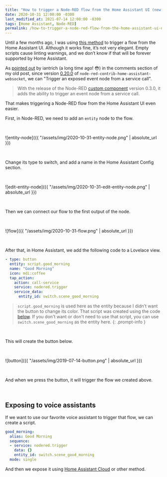 ```yaml
---
title: "How to trigger a Node-RED flow from the Home Assistant UI (new version)"
date: 2020-10-31 12:00:00 -0300
last_modified_at: 2021-07-14 12:00:00 -0300
tags: [Home Assistant, Node-RED]
permalink: /how-to-trigger-a-node-red-flow-from-the-home-assistant-ui-new-version/
---
```

<!-- markdownlint-disable html -->
Until a few months ago, I was using [this method](https://bonani.tech/how-to-trigger-a-node-red-flow-from-the-home-assistant-ui/) to trigger a flow from the Home Assistant UI. Although it works fine, it’s not very elegant. Empty scripts cause linting warnings, and we don’t know if that will be forever supported by Home Assistant.

As [pointed out](https://bonani.tech/how-to-trigger-a-node-red-flow-from-the-home-assistant-ui/#comment-4794636679) by iantrich (a long time ago! 😳) in the comments section of my old post, since version [0.20.0](https://github.com/zachowj/node-red-contrib-home-assistant-websocket/releases/tag/v0.20.0) of `node-red-contrib-home-assistant-websocket`, we can "Trigger an exposed event node from a service call".

> With the release of the Node-RED [custom component](https://github.com/zachowj/hass-node-red) version 0.3.0, it adds the ability to trigger an event node from a service call.

That makes triggering a Node-RED flow from the Home Assistant UI even easier.

First, in Node-RED, we need to add an `entity` node to the flow.

<br />

![entity-node]({{ "/assets/img/2020-10-31-entity-node.png" | absolute_url }})

<br />

Change its type to switch, and add a name in the Home Assistant Config section.

<br />

![edit-entity-node]({{ "/assets/img/2020-10-31-edit-entity-node.png" | absolute_url }})

<br />

Then we can connect our flow to the first output of the node.

<br />

![flow]({{ "/assets/img/2020-10-31-flow.png" | absolute_url }})

<br />

After that, in Home Assistant, we add the following code to a Lovelace view.

```yaml
- type: button
  entity: script.good_morning
  name: "Good Morning"
  icon: mdi:coffee
  tap_action:
    action: call-service
    service: nodered.trigger
    service_data:
      entity_id: switch.scene_good_morning
```

> `script.good_morning` is used here as the entity because I didn’t want the button to change its color. That script was created using the code [below](#exposing-to-voice-assistants). If you don't want or don't need to use that script, you can use `switch.scene_good_morning` as the entity here.
{: .prompt-info }

<br />

This will create the button below.

<br />

![button]({{ "/assets/img/2019-07-14-button.png" | absolute_url }})

<br />

And when we press the button, it will trigger the flow we created above.

<br />

## Exposing to voice assistants

If we want to use our favorite voice assistant to trigger that flow, we can create a script.

```yaml
good_morning:
  alias: Good Morning
  sequence:
  - service: nodered.trigger
    data: {}
    entity_id: switch.scene_good_morning
  mode: single
```

And then we expose it using [Home Assistant Cloud](https://www.home-assistant.io/cloud/) or other method.
